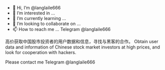 - 👋 Hi, I’m @langlaile666
- 👀 I’m interested in ...
- 🌱 I’m currently learning ...
- 💞️ I’m looking to collaborate on ...
- 📫 How to reach me ...
Telegram  @langlaile666
<!---
langlaile666/langlaile666 is a ✨ special ✨ repository because its `README.md` (this file) appears on your GitHub profile.
You can click the Preview link to take a look at your changes.
--->
高价获取中国股市投资者的用户数据和信息，寻找与黑客的合作。
Obtain user data and information of Chinese stock market investors at high prices, and look for cooperation with hackers.

Please contact me Telegram @langlaile666
